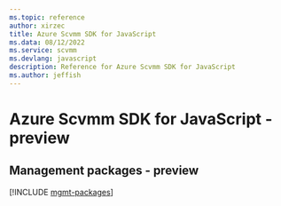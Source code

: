 ```yaml
---
ms.topic: reference
author: xirzec
title: Azure Scvmm SDK for JavaScript
ms.data: 08/12/2022
ms.service: scvmm
ms.devlang: javascript
description: Reference for Azure Scvmm SDK for JavaScript
ms.author: jeffish
---
```

# Azure Scvmm SDK for JavaScript - preview

## Management packages - preview
[!INCLUDE [mgmt-packages](scvmm-mgmt-index.md)]